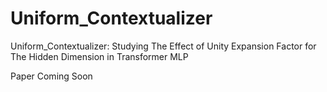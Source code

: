# Uniform_Contextualizer

Uniform_Contextualizer: Studying The Effect of Unity Expansion Factor for The Hidden Dimension in Transformer MLP

Paper Coming Soon
